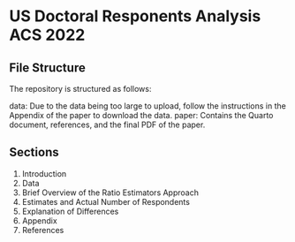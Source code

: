 # US Doctoral Responents Analysis ACS 2022

## File Structure
The repository is structured as follows:

data: Due to the data being too large to upload, follow the instructions in the Appendix of the paper to download the data.
paper: Contains the Quarto document, references, and the final PDF of the paper.

## Sections
1. Introduction
2. Data
2. Brief Overview of the Ratio Estimators Approach
3. Estimates and Actual Number of Respondents
4. Explanation of Differences
5. Appendix
6. References
